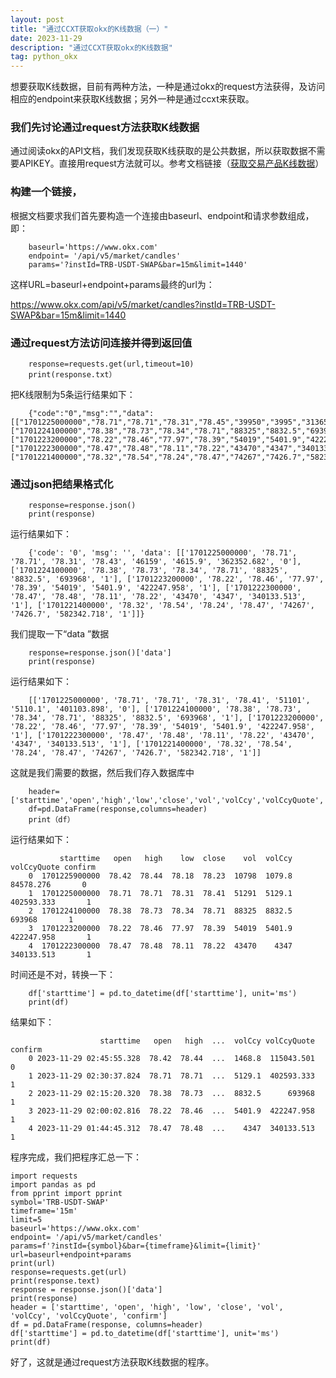 ```yaml
---
layout: post
title: "通过CCXT获取okx的K线数据（一）"
date: 2023-11-29
description: "通过CCXT获取okx的K线数据"
tag: python_okx
--- 
```


想要获取K线数据，目前有两种方法，一种是通过okx的request方法获得，及访问相应的endpoint来获取K线数据；另外一种是通过ccxt来获取。
### 我们先讨论通过request方法获取K线数据
通过阅读okx的API文档，我们发现获取K线获取的是公共数据，所以获取数据不需要APIKEY。直接用request方法就可以。参考文档链接（[获取交易产品K线数据](https://www.okx.com/docs-v5/zh/?python#order-book-trading-market-data-get-candlesticks)）

### 构建一个链接，
根据文档要求我们首先要构造一个连接由baseurl、endpoint和请求参数组成，即：    

    	baseurl='https://www.okx.com'
		endpoint= '/api/v5/market/candles'
		params='?instId=TRB-USDT-SWAP&bar=15m&limit=1440'  
  
这样URL=baseurl+endpoint+params最终的url为：  

https://www.okx.com/api/v5/market/candles?instId=TRB-USDT-SWAP&bar=15m&limit=1440
 
### 通过request方法访问连接并得到返回值
 
		response=requests.get(url,timeout=10)
		print(response.txt）  
  
把K线限制为5条运行结果如下：

		{"code":"0","msg":"","data":[["1701225000000","78.71","78.71","78.31","78.45","39950","3995","313656.303","0"],["1701224100000","78.38","78.73","78.34","78.71","88325","8832.5","693968","1"],["1701223200000","78.22","78.46","77.97","78.39","54019","5401.9","422247.958","1"],["1701222300000","78.47","78.48","78.11","78.22","43470","4347","340133.513","1"],["1701221400000","78.32","78.54","78.24","78.47","74267","7426.7","582342.718","1"]]}
### 通过json把结果格式化
		response=response.json()
		print(response)  
  
运行结果如下：

		{'code': '0', 'msg': '', 'data': [['1701225000000', '78.71', '78.71', '78.31', '78.43', '46159', '4615.9', '362352.682', '0'], ['1701224100000', '78.38', '78.73', '78.34', '78.71', '88325', '8832.5', '693968', '1'], ['1701223200000', '78.22', '78.46', '77.97', '78.39', '54019', '5401.9', '422247.958', '1'], ['1701222300000', '78.47', '78.48', '78.11', '78.22', '43470', '4347', '340133.513', '1'], ['1701221400000', '78.32', '78.54', '78.24', '78.47', '74267', '7426.7', '582342.718', '1']]}

我们提取一下“data	”数据
		
		response=response.json()['data']
		print(response)  
  
运行结果如下：

		[['1701225000000', '78.71', '78.71', '78.31', '78.41', '51101', '5110.1', '401103.898', '0'], ['1701224100000', '78.38', '78.73', '78.34', '78.71', '88325', '8832.5', '693968', '1'], ['1701223200000', '78.22', '78.46', '77.97', '78.39', '54019', '5401.9', '422247.958', '1'], ['1701222300000', '78.47', '78.48', '78.11', '78.22', '43470', '4347', '340133.513', '1'], ['1701221400000', '78.32', '78.54', '78.24', '78.47', '74267', '7426.7', '582342.718', '1']]
这就是我们需要的数据，然后我们存入数据库中

		header=['starttime','open','high','low','close','vol','volCcy','volCcyQuote','confirm']
		df=pd.DataFrame(response,columns=header)
		print（df）  
  
运行结果如下：
		
		       starttime   open   high    low  close    vol  volCcy volCcyQuote confirm
		0  1701225900000  78.42  78.44  78.18  78.23  10798  1079.8   84578.276       0
		1  1701225000000  78.71  78.71  78.31  78.41  51291  5129.1  402593.333       1
		2  1701224100000  78.38  78.73  78.34  78.71  88325  8832.5      693968       1
		3  1701223200000  78.22  78.46  77.97  78.39  54019  5401.9  422247.958       1
		4  1701222300000  78.47  78.48  78.11  78.22  43470    4347  340133.513       1
时间还是不对，转换一下：  

		df['starttime'] = pd.to_datetime(df['starttime'], unit='ms')
		print(df)  
  
结果如下：

		                starttime   open   high  ...  volCcy volCcyQuote confirm
		0 2023-11-29 02:45:55.328  78.42  78.44  ...  1468.8  115043.501       0
		1 2023-11-29 02:30:37.824  78.71  78.71  ...  5129.1  402593.333       1
		2 2023-11-29 02:15:20.320  78.38  78.73  ...  8832.5      693968       1
		3 2023-11-29 02:00:02.816  78.22  78.46  ...  5401.9  422247.958       1
		4 2023-11-29 01:44:45.312  78.47  78.48  ...    4347  340133.513       1  

  
程序完成，我们把程序汇总一下：
		
	import requests
	import pandas as pd
	from pprint import pprint
	symbol='TRB-USDT-SWAP'
	timeframe='15m'
	limit=5
	baseurl='https://www.okx.com'
	endpoint= '/api/v5/market/candles'
	params=f'?instId={symbol}&bar={timeframe}&limit={limit}'
	url=baseurl+endpoint+params
	print(url)
	response=requests.get(url)
	print(response.text)
	response = response.json()['data']
	print(response)
	header = ['starttime', 'open', 'high', 'low', 'close', 'vol', 'volCcy', 'volCcyQuote', 'confirm']
	df = pd.DataFrame(response, columns=header)
	df['starttime'] = pd.to_datetime(df['starttime'], unit='ms')
	print(df)  
 
好了，这就是通过request方法获取K线数据的程序。
